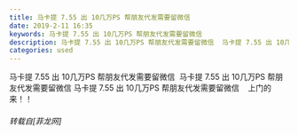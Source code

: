 ```yaml
---
title: 马卡提 7.55 出 10几万PS 帮朋友代发需要留微信
date: 2019-2-11 16:35
keywords: 马卡提 7.55 出 10几万PS 帮朋友代发需要留微信
description: 马卡提 7.55 出 10几万PS 帮朋友代发需要留微信  马卡提 7.55 出 10几万PS 帮朋友代发需要留微信 马卡提 7.55 出 10几万PS 帮朋友代发需要留微信    上门的来！！
categories: used
---
```

<td class="t_f" id="postmessage_2967848">

马卡提 7.55 出 10几万PS 帮朋友代发需要留微信  马卡提 7.55 出 10几万PS 帮朋友代发需要留微信 马卡提 7.55 出 10几万PS 帮朋友代发需要留微信    上门的来！！</td>
###### 转载自[菲龙网]